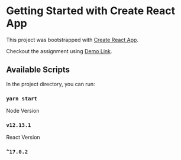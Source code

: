 # Getting Started with Create React App

This project was bootstrapped with [Create React App](https://github.com/facebook/create-react-app).

Checkout the assignment using [Demo Link](https://sudarshanshenoy.github.io/pingthis/).

## Available Scripts

In the project directory, you can run:

### `yarn start`

Node Version

### `v12.13.1`

React Version

### `^17.0.2`
